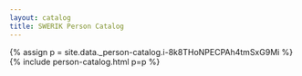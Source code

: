 ```yaml
---
layout: catalog
title: SWERIK Person Catalog
---
```

{% assign p = site.data._person-catalog.i-8k8THoNPECPAh4tmSxG9Mi %}
{% include person-catalog.html p=p %}

